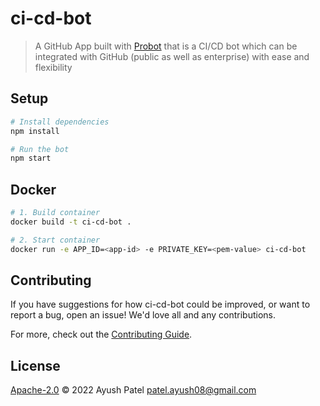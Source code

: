 # ci-cd-bot

> A GitHub App built with [Probot](https://github.com/probot/probot) that is a CI/CD bot which can be integrated with GitHub (public as well as enterprise) with ease and flexibility

## Setup

```sh
# Install dependencies
npm install

# Run the bot
npm start
```

## Docker

```sh
# 1. Build container
docker build -t ci-cd-bot .

# 2. Start container
docker run -e APP_ID=<app-id> -e PRIVATE_KEY=<pem-value> ci-cd-bot
```

## Contributing

If you have suggestions for how ci-cd-bot could be improved, or want to report a bug, open an issue! We'd love all and any contributions.

For more, check out the [Contributing Guide](CONTRIBUTING.md).

## License

[Apache-2.0](LICENSE) © 2022 Ayush Patel <patel.ayush08@gmail.com>
